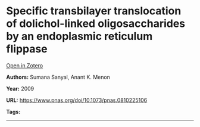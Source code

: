 # Specific transbilayer translocation of dolichol-linked oligosaccharides by an endoplasmic reticulum flippase
[Open in Zotero](zotero://select/items/@SanyalMenon_2009)

**Authors:** Sumana Sanyal, Anant K. Menon

**Year:** 2009

**URL:** https://www.pnas.org/doi/10.1073/pnas.0810225106

**Tags:**

---